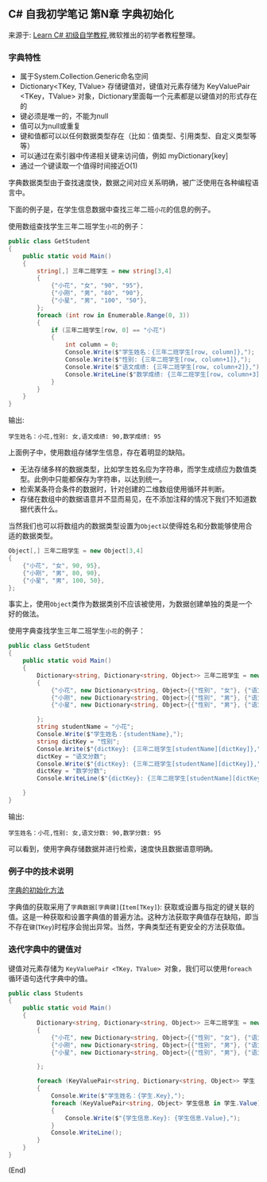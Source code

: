 ## C# 自我初学笔记 第N章  字典初始化

来源于: [Learn C# 初级自学教程](https://learn.microsoft.com/zh-cn/dotnet/csharp/programming-guide/classes-and-structs/how-to-initialize-a-dictionary-with-a-collection-initializer),微软推出的初学者教程整理。


### 字典特性

- 属于System.Collection.Generic命名空间
- Dictionary<TKey, TValue> 存储键值对，键值对元素存储为 KeyValuePair <TKey，TValue> 对象，Dictionary里面每一个元素都是以键值对的形式存在的
- 键必须是唯一的，不能为null
- 值可以为null或重复
- 键和值都可以以任何数据类型存在（比如：值类型、引用类型、自定义类型等等）
- 可以通过在索引器中传递相关键来访问值，例如 myDictionary[key]
- 通过一个键读取一个值得时间接近O(1)

字典数据类型由于查找速度快，数据之间对应关系明确，被广泛使用在各种编程语言中。

下面的例子是，在学生信息数据中查找三年二班`小花`的信息的例子。

使用数组查找学生三年二班学生`小花`的例子：
```c#
public class GetStudent
{
    public static void Main()
    {
        string[,] 三年二班学生 = new string[3,4]
        {
            {"小花", "女", "90", "95"},
            {"小刚", "男", "80", "90"},
            {"小星", "男", "100", "50"},
        };
        foreach (int row in Enumerable.Range(0, 3))
        {
            if (三年二班学生[row, 0] == "小花")
            {
                int column = 0;
                Console.Write($"学生姓名：{三年二班学生[row, column]},");
                Console.Write($"性别: {三年二班学生[row, column+1]},");
                Console.Write($"语文成绩: {三年二班学生[row, column+2]},");
                Console.WriteLine($"数学成绩: {三年二班学生[row, column+3]}");
            }
        }
    }
}
```
输出:
```
学生姓名：小花,性别: 女,语文成绩: 90,数学成绩: 95
```
上面例子中，使用数组存储学生信息，存在着明显的缺陷。
- 无法存储多样的数据类型，比如学生姓名应为字符串，而学生成绩应为数值类型。此例中只能都保存为字符串，以达到统一。
- 检索某条符合条件的数据时，针对创建的二维数组使用循环并判断。
- 存储在数组中的数据语意并不显而易见，在不添加注释的情况下我们不知道数据代表什么。

当然我们也可以将数组内的数据类型设置为`Object`以使得姓名和分数能够使用合适的数据类型。
```c#
Object[,] 三年二班学生 = new Object[3,4]
{
    {"小花", "女", 90, 95},
    {"小刚", "男", 80, 90},
    {"小星", "男", 100, 50},
};
```
事实上，使用`Object`类作为数据类别不应该被使用，为数据创建单独的类是一个好的做法。

使用字典查找学生三年二班学生`小花`的例子：
```c#
public class GetStudent
{
    public static void Main()
    {
        Dictionary<string, Dictionary<string, Object>> 三年二班学生 = new Dictionary<string, Dictionary<string, Object>>
        {
            {"小花", new Dictionary<string, Object>{{"性别", "女"}, {"语文分数", 90}, {"数学分数", 95}}},
            {"小刚", new Dictionary<string, Object>{{"性别", "男"}, {"语文分数", 80}, {"数学分数", 90}}},
            {"小星", new Dictionary<string, Object>{{"性别", "男"}, {"语文分数", 100}, {"数学分数", 50}}},

        };
        string studentName = "小花";
        Console.Write($"学生姓名：{studentName},");
        string dictKey = "性别";
        Console.Write($"{dictKey}: {三年二班学生[studentName][dictKey]},");
        dictKey = "语文分数";
        Console.Write($"{dictKey}: {三年二班学生[studentName][dictKey]},");
        dictKey = "数学分数";
        Console.WriteLine($"{dictKey}: {三年二班学生[studentName][dictKey]}");

    }
}
```
输出:
```
学生姓名：小花,性别: 女,语文分数: 90,数学分数: 95
```
可以看到，使用字典存储数据并进行检索，速度快且数据语意明确。


### 例子中的技术说明

[字典的初始化方法](csharp笔记-406字典的初始化.md)

字典值的获取采用了`字典数据[字典键]`(`Item[TKey]`):	获取或设置与指定的键关联的值。这是一种获取和设置字典值的普遍方法。这种方法获取字典值存在缺陷，即当不存在`键`(`TKey`)时程序会抛出异常。当然，字典类型还有更安全的方法获取值。

### 迭代字典中的键值对

键值对元素存储为 `KeyValuePair <TKey，TValue> `对象，我们可以使用`foreach`循环语句迭代字典中的值。

```c#
public class Students
{
    public static void Main()
    {
        Dictionary<string, Dictionary<string, Object>> 三年二班学生 = new Dictionary<string, Dictionary<string, Object>>
        {
            {"小花", new Dictionary<string, Object>{{"性别", "女"}, {"语文分数", 90}, {"数学分数", 95}}},
            {"小刚", new Dictionary<string, Object>{{"性别", "男"}, {"语文分数", 80}, {"数学分数", 90}}},
            {"小星", new Dictionary<string, Object>{{"性别", "男"}, {"语文分数", 100}, {"数学分数", 50}}},

        };

        foreach (KeyValuePair<string, Dictionary<string, Object>> 学生 in 三年二班学生 )
        {
            Console.Write($"学生姓名：{学生.Key},");
            foreach (KeyValuePair<string, Object> 学生信息 in 学生.Value)
            {
                Console.Write($"{学生信息.Key}: {学生信息.Value},");
            }
            Console.WriteLine();
        }
    }
}

```

(End)
